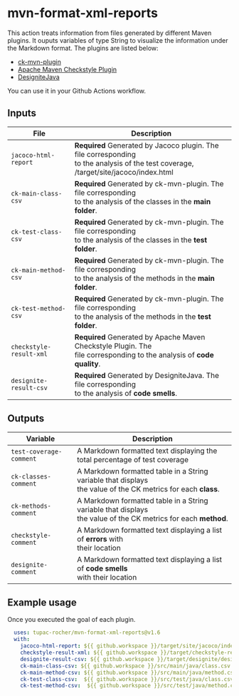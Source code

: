 
# mvn-format-xml-reports

This action treats information from files generated by different Maven plugins. It ouputs variables of type String to visualize the information under the Markdown format.
The plugins are listed below:

- [ck-mvn-plugin](https://github.com/jazzmuesli/ck-mvn-plugin)
- [Apache Maven Checkstyle Plugin](https://maven.apache.org/plugins/maven-checkstyle-plugin/)
- [DesigniteJava](https://github.com/tushartushar/DesigniteJava)

You can use it in your Github Actions workflow.

## Inputs

| File                    | Description                                                    |
| ----------------------- | -------------------------------------------------------------- |
| `jacoco-html-report`    | **Required** Generated by Jacoco plugin. The file corresponding<br/> to the analysis of the test coverage, /target/site/jacoco/index.html
| `ck-main-class-csv`     | **Required** Generated by ck-mvn-plugin. The file corresponding<br/> to the analysis of the classes in the **main folder**. |
| `ck-test-class-csv`     | **Required** Generated by ck-mvn-plugin. The file corresponding<br/> to the analysis of the classes in the **test folder**. |
| `ck-main-method-csv`    | **Required** Generated by ck-mvn-plugin. The file corresponding<br/> to the analysis of the methods in the **main folder**. |
| `ck-test-method-csv`    | **Required** Generated by ck-mvn-plugin. The file corresponding<br/> to the analysis of the methods in the **test folder**. |
| `checkstyle-result-xml` | **Required** Generated by Apache Maven Checkstyle Plugin. The <br/>file corresponding to the analysis of **code quality**. |
| `designite-result-csv`  | **Required** Generated by DesigniteJava. The file corresponding<br/> to the analysis of **code smells**. |

## Outputs

| Variable                | Description                                                    |   
| ----------------------- | -------------------------------------------------------------- |
| `test-coverage-comment` | A Markdown formatted text displaying the total percentage of test coverage |
| `ck-classes-comment`    | A Markdown formatted table in a String variable that displays <br/>the value of the CK metrics for each **class**. |
| `ck-methods-comment`    | A Markdown formatted table in a String variable that displays <br/>the value of the CK metrics for each **method**. |
| `checkstyle-comment`    | A Markdown formatted text displaying a list of **errors** with<br/> their location |
| `designite-comment`     | A Markdown formatted text displaying a list of **code smells**<br/> with their location |

## Example usage

Once you executed the goal of each plugin.

```yaml
  uses: tupac-rocher/mvn-format-xml-reports@v1.6
  with:
    jacoco-html-report: ${{ github.workspace }}/target/site/jacoco/index.html
    checkstyle-result-xml: ${{ github.workspace }}/target/checkstyle-result.xml
    designite-result-csv: ${{ github.workspace }}/target/designite/designCodeSmells.csv
    ck-main-class-csv: ${{ github.workspace }}/src/main/java/class.csv
    ck-main-method-csv: ${{ github.workspace }}/src/main/java/method.csv
    ck-test-class-csv:  ${{ github.workspace }}/src/test/java/class.csv
    ck-test-method-csv:  ${{ github.workspace }}/src/test/java/method.csv
```
